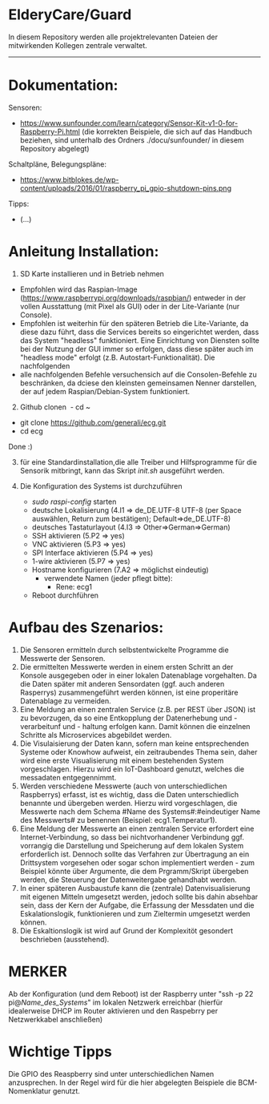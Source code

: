 # ElderyCare/Guard

In diesem Repository werden alle projektrelevanten Dateien der mitwirkenden Kollegen zentrale verwaltet.

---

Dokumentation:
=======================
Sensoren:
- https://www.sunfounder.com/learn/category/Sensor-Kit-v1-0-for-Raspberry-Pi.html (die korrekten Beispiele, die sich auf das Handbuch beziehen, sind unterhalb des Ordners ./docu/sunfounder/ in diesem Repository abgelegt)

Schaltpläne, Belegungspläne:
- https://www.bitblokes.de/wp-content/uploads/2016/01/raspberry_pi_gpio-shutdown-pins.png

Tipps:
- (...)

Anleitung Installation:
=======================
1. SD Karte installieren und in Betrieb nehmen
  - Empfohlen wird das Raspian-Image (https://www.raspberrypi.org/downloads/raspbian/) entweder in der vollen Ausstattung (mit Pixel als GUI) oder in der Lite-Variante (nur Console). 
  - Empfohlen ist weiterhin für den späteren Betrieb die Lite-Variante, da diese dazu führt, dass die Services bereits so eingerichtet werden, dass das System "headless" funktioniert. Eine Einrichtung von Diensten sollte bei der Nutzung der GUI immer so erfolgen, dass diese später auch im "headless mode" erfolgt (z.B. Autostart-Funktionalität). Die nachfolgenden 
  - alle nachfolgenden Befehle versuchensich auf die Consolen-Befehle zu beschränken, da dciese den kleinsten gemeinsamen Nenner darstellen, der auf jedem Raspian/Debian-System funktioniert.
    
2. Github clonen
  - cd ~
  - git clone https://github.com/generali/ecg.git
  - cd ecg
  
  Done :)
  
3. für eine Standardinstallation,die alle Treiber und Hilfsprogramme für die Sensorik mitbringt, kann das Skript *init.sh* ausgeführt werden.

4. Die Konfiguration des Systems ist durchzuführen
   - *sudo raspi-config* starten
   - deutsche Lokalisierung (4.I1 => de_DE.UTF-8 UTF-8 (per Space auswählen, Return zum bestätigen); Default=>de_DE.UTF-8)
   - deutsches Tastaturlayout (4.I3 => Other=>German=>German)
   - SSH aktivieren (5.P2 => yes)
   - VNC aktivieren (5.P3 => yes)
   - SPI Interface aktivieren (5.P4 => yes)
   - 1-wire aktivieren (5.P7 => yes)
   - Hostname konfigurieren (7.A2 => möglichst eindeutig)
        - verwendete Namen (jeder pflegt bitte):
          - Rene: ecg1
   - Reboot durchführen

Aufbau des Szenarios:
=======================
1. Die Sensoren ermitteln durch selbstentwickelte Programme die Messwerte der Sensoren.
2. Die ermittelten Messwerte werden in einem ersten Schritt an der Konsole ausgegeben oder in einer lokalen Datenablage vorgehalten. Da die Daten später mit anderen Sensordaten (ggf. auch anderen Rasperrys) zusammengeführt werden können, ist eine properitäre Datenablage zu vermeiden.
3. Eine Meldung an einen zentralen Service (z.B. per REST über JSON) ist zu bevorzugen, da so eine Entkopplung der Datenerhebung und -verarbeitunf und - haltung erfolgen kann. Damit können die einzelnen Schritte als Microservices abgebildet werden.
4. Die Visulaisierung der Daten kann, sofern man keine entsprechenden Systeme oder Knowhow aufweist, ein zeitraubendes Thema sein, daher wird eine erste Visualisierung mit einem bestehenden System vorgeschlagen. Hierzu wird ein IoT-Dashboard genutzt, welches die messadaten entgegennimmt.
5. Werden verschiedene Messwerte (auch von unterschiedlichen Raspberrys) erfasst, ist es wichtig, dass die Daten unterschiedlich benannte und übergeben werden. Hierzu wird vorgeschlagen, die Messwerte nach dem Schema #Name des Systems#:#eindeutiger Name des Messwerts# zu benennen (Beispiel: ecg1.Temperatur1).
6. Eine Meldung der Messwerte an einen zentralen Service erfordert eine Internet-Verbindung, so dass bei nichtvorhandener Verbindung ggf. vorrangig die Darstellung und Speicherung auf dem lokalen System erforderlich ist. Dennoch sollte das Verfahren zur Übertragung an ein Drittsystem vorgesehen oder sogar schon implementiert werden - zum Beispiel könnte über Argumente, die dem Prgramm/Skript übergeben werden, die Steuerung der Datenweitergabe gehandhabt werden.
7. In einer späteren Ausbaustufe kann die (zentrale) Datenvisualisierung mit eigenen Mitteln umgesetzt werden, jedoch sollte bis dahin absehbar sein, dass der Kern der Aufgabe, die Erfassung der Messdaten und die Eskalationslogik, funktionieren und zum Zieltermin umgesetzt werden können.
8. Die Eskaltionslogik ist wird auf Grund der Komplexitöt gesondert beschrieben (ausstehend).

# MERKER
Ab der Konfiguration (und dem Reboot) ist der Raspberry unter "ssh -p 22 pi@_Name_des_Systems_" im lokalen Netzwerk erreichbar (hierfür idealerweise DHCP im Router aktivieren und den Raspebrry per Netzwerkkabel anschließen)

# Wichtige Tipps
Die GPIO des Reaspberry sind unter unterschiedlichen Namen anzusprechen. In der Regel wird für die hier abgelegten Beispiele die  BCM-Nomenklatur genutzt.
